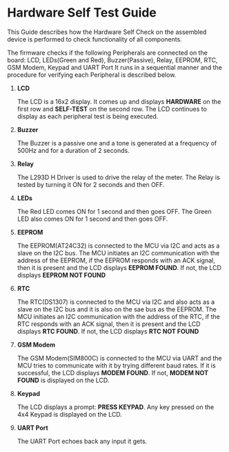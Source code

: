 # Hardware Self Test Guide

This Guide describes how the Hardware Self Check on the assembled device is performed to check functionality of all components.

The firmware checks if the following Peripherals are connected on the board: LCD, LEDs(Green and Red), Buzzer(Passive), Relay, EEPROM, RTC, GSM Modem, Keypad and UART Port
It runs in a sequential manner and the procedure for verifying each Peripheral is described below.

1. **LCD**

    The LCD is a 16x2 display. It comes up and displays **HARDWARE** on the first row and **SELF-TEST** on the second row. The LCD continues to display as each peripheral test is being executed.

2. **Buzzer**

    The Buzzer is a passive one and a tone is generated at a frequency of 500Hz and for a duration of 2 seconds.

3. **Relay**

    The L293D H Driver is used to drive the relay of the meter. The Relay is tested by turning it ON for 2 seconds and then OFF.

4. **LEDs**

    The Red LED comes ON for 1 second and then goes OFF. The Green LED also comes ON for 1 second and then goes OFF.

5. **EEPROM**

    The EEPROM(AT24C32) is connected to the MCU via I2C and acts as a slave on the I2C bus. The MCU initiates an I2C communication with the address of the EEPROM, if the EEPROM responds with an ACK signal, then it is present and the LCD displays **EEPROM FOUND**. If not, the LCD displays **EEPROM NOT FOUND**

6. **RTC**

    The RTC(DS1307) is connected to the MCU via I2C and also acts as a slave on the I2C bus and it is also on the sae bus as the EEPROM. The MCU initiates an I2C communication with the address of the RTC, if the RTC responds with an ACK signal, then it is present and the LCD displays **RTC FOUND**. If not, the LCD displays **RTC NOT FOUND**

7. **GSM Modem**

    The GSM Modem(SIM800C) is connected to the MCU via UART and the MCU tries to communicate with it by trying different baud rates. If it is successful, the LCD displays **MODEM FOUND**. If not, **MODEM NOT FOUND** is displayed on the LCD.

8. **Keypad**

    The LCD displays a prompt: **PRESS KEYPAD**. Any key pressed on the 4x4 Keypad is displayed on the LCD.

9. **UART Port**

    The UART Port echoes back any input it gets.
